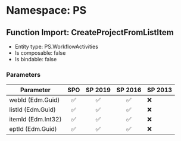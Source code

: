 # Namespace: PS

## Function Import: CreateProjectFromListItem

- Entity type: PS.WorkflowActivities
- Is composable: false
- Is bindable: false

### Parameters

Parameter | SPO | SP 2019 | SP 2016 | SP 2013
----------|:---:|:-------:|:-------:|:-------
webId (Edm.Guid) | ✅ | ✅ | ✅ | ❌
listId (Edm.Guid) | ✅ | ✅ | ✅ | ❌
itemId (Edm.Int32) | ✅ | ✅ | ✅ | ❌
eptId (Edm.Guid) | ✅ | ✅ | ✅ | ❌